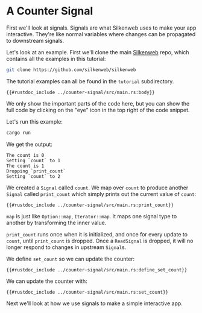 # A Counter Signal

First we'll look at signals. Signals are what Silkenweb uses to make your app interactive. They're like normal variables where changes can be propagated to downstream signals.

Let's look at an example. First we'll clone the main [Silkenweb] repo, which contains all the examples in this tutorial:

```bash
git clone https://github.com/silkenweb/silkenweb
```

The tutorial examples can all be found in the `tutorial` subdirectory.

```rust,no_run,noplayground,ignore
{{#rustdoc_include ../counter-signal/src/main.rs:body}}
```

We only show the important parts of the code here, but you can show the full code by clicking on the "eye" icon in the top right of the code snippet.

Let's run this example:

```bash
cargo run
```

We get the output:

```text
The count is 0
Setting `count` to 1
The count is 1
Dropping `print_count`
Setting `count` to 2
```

We created a `Signal` called `count`. We map over `count` to produce another `Signal` called `print_count` which simply prints out the current value of `count`:

```rust,no_run,noplayground,ignore
{{#rustdoc_include ../counter-signal/src/main.rs:print_count}}
```

`map` is just like `Option::map`, `Iterator::map`. It maps one signal type to another by transforming the inner value.

`print_count` runs once when it is initialized, and once for every update to `count`, until `print_count` is dropped. Once a `ReadSignal` is dropped, it will no longer respond to changes in upstream `Signal`s.

We define `set_count` so we can update the counter:

```rust,no_run,noplayground,ignore
{{#rustdoc_include ../counter-signal/src/main.rs:define_set_count}}
```

We can update the counter with:

```rust,no_run,noplayground,ignore
{{#rustdoc_include ../counter-signal/src/main.rs:set_count}}
```

Next we'll look at how we use signals to make a simple interactive app.

[Silkenweb]: https://github.com/silkenweb/silkenweb
